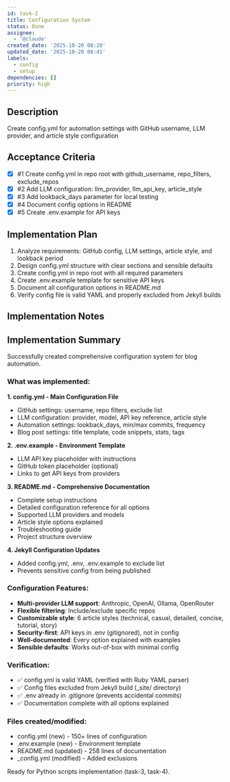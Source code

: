 ```yaml
---
id: task-2
title: Configuration System
status: Done
assignee:
  - '@claude'
created_date: '2025-10-20 08:20'
updated_date: '2025-10-20 08:41'
labels:
  - config
  - setup
dependencies: []
priority: high
---
```


## Description

<!-- SECTION:DESCRIPTION:BEGIN -->
Create config.yml for automation settings with GitHub username, LLM provider, and article style configuration
<!-- SECTION:DESCRIPTION:END -->

## Acceptance Criteria
<!-- AC:BEGIN -->
- [x] #1 Create config.yml in repo root with github_username, repo_filters, exclude_repos
- [x] #2 Add LLM configuration: llm_provider, llm_api_key, article_style
- [x] #3 Add lookback_days parameter for local testing
- [x] #4 Document config options in README
- [x] #5 Create .env.example for API keys
<!-- AC:END -->

## Implementation Plan

<!-- SECTION:PLAN:BEGIN -->
1. Analyze requirements: GitHub config, LLM settings, article style, and lookback period
2. Design config.yml structure with clear sections and sensible defaults
3. Create config.yml in repo root with all required parameters
4. Create .env.example template for sensitive API keys
5. Document all configuration options in README.md
6. Verify config file is valid YAML and properly excluded from Jekyll builds
<!-- SECTION:PLAN:END -->

## Implementation Notes

<!-- SECTION:NOTES:BEGIN -->
## Implementation Summary

Successfully created comprehensive configuration system for blog automation.

### What was implemented:

**1. config.yml - Main Configuration File**
- GitHub settings: username, repo filters, exclude list
- LLM configuration: provider, model, API key reference, article style
- Automation settings: lookback_days, min/max commits, frequency
- Blog post settings: title template, code snippets, stats, tags

**2. .env.example - Environment Template**
- LLM API key placeholder with instructions
- GitHub token placeholder (optional)
- Links to get API keys from providers

**3. README.md - Comprehensive Documentation**
- Complete setup instructions
- Detailed configuration reference for all options
- Supported LLM providers and models
- Article style options explained
- Troubleshooting guide
- Project structure overview

**4. Jekyll Configuration Updates**
- Added config.yml, .env, .env.example to exclude list
- Prevents sensitive config from being published

### Configuration Features:

- **Multi-provider LLM support**: Anthropic, OpenAI, Ollama, OpenRouter
- **Flexible filtering**: Include/exclude specific repos
- **Customizable style**: 6 article styles (technical, casual, detailed, concise, tutorial, story)
- **Security-first**: API keys in .env (gitignored), not in config
- **Well-documented**: Every option explained with examples
- **Sensible defaults**: Works out-of-box with minimal config

### Verification:

- ✅ config.yml is valid YAML (verified with Ruby YAML parser)
- ✅ Config files excluded from Jekyll build (_site/ directory)
- ✅ .env already in .gitignore (prevents accidental commits)
- ✅ Documentation complete with all options explained

### Files created/modified:

- config.yml (new) - 150+ lines of configuration
- .env.example (new) - Environment template
- README.md (updated) - 258 lines of documentation
- _config.yml (modified) - Added exclusions

Ready for Python scripts implementation (task-3, task-4).
<!-- SECTION:NOTES:END -->
